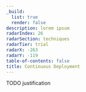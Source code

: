 ```yaml
---
_build:
  list: true
  render: false
description: lorem ipsum
radarIndex: 26
radarSection: techniques
radarTier: trial
radarX: -263
radarY: -119
table-of-contents: false
title: Continuous Deployment
---
```


TODO justification
